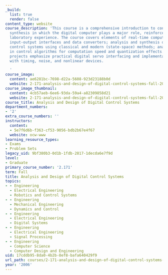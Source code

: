```yaml
---
_build:
  list: true
  render: false
content_type: website
course_description: 'This course is a comprehensive introduction to control system
  synthesis in which the digital computer plays a major role, reinforced with hands-on
  laboratory experience. The course covers elements of real-time computer architecture;
  input-output interfaces and data converters; analysis and synthesis of sampled-data
  control systems using classical and modern (state-space) methods; analysis of trade-offs
  in control algorithms for computation speed and quantization effects. Laboratory
  projects emphasize practical digital servo interfacing and implementation problems
  with timing, noise, and nonlinear devices.

  '
course_image:
  content: ae6281bc-7698-d22a-5608-923d23188b0d
  website: 2-171-analysis-and-design-of-digital-control-systems-fall-2006
course_image_thumbnail:
  content: 4cb57aeb-6ee6-93da-59a4-a82309858d21
  website: 2-171-analysis-and-design-of-digital-control-systems-fall-2006
course_title: Analysis and Design of Digital Control Systems
department_numbers:
- '2'
extra_course_numbers: ''
instructors:
  content:
  - 5e7f6d6b-f363-cf53-9056-bdb2b67e4f67
  website: ocw-www
learning_resource_types:
- Exams
- Problem Sets
legacy_uid: 9bf380b3-0d1b-1fdb-2817-1decda6e7f9d
level:
- Graduate
primary_course_number: '2.171'
term: Fall
title: Analysis and Design of Digital Control Systems
topics:
- - Engineering
  - Electrical Engineering
  - Robotics and Control Systems
- - Engineering
  - Mechanical Engineering
  - Dynamics and Control
- - Engineering
  - Electrical Engineering
  - Digital Systems
- - Engineering
  - Electrical Engineering
  - Signal Processing
- - Engineering
  - Computer Science
  - Computer Design and Engineering
uid: 17cddb95-8da0-4b2b-8ef8-bafa640429f9
url_path: courses/2-171-analysis-and-design-of-digital-control-systems-fall-2006
year: '2006'
---
```

